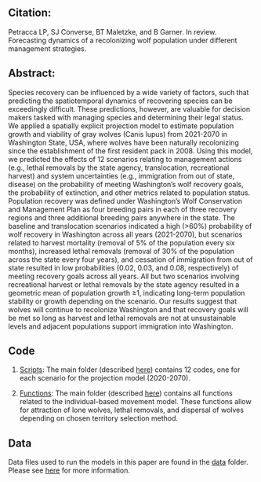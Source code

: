 ## Citation:
Petracca LP, SJ Converse, BT Maletzke, and B Garner. In review. Forecasting dynamics of a recolonizing wolf population under different management strategies.

## Abstract:
Species recovery can be influenced by a wide variety of factors, such that predicting the spatiotemporal dynamics of recovering species can be exceedingly difficult. These predictions, however, are valuable for decision makers tasked with managing species and determining their legal status. We applied a spatially explicit projection model to estimate population growth and viability of gray wolves (Canis lupus) from 2021-2070 in Washington State, USA, where wolves have been naturally recolonizing since the establishment of the first resident pack in 2008. Using this model, we predicted the effects of 12 scenarios relating to management actions (e.g., lethal removals by the state agency, translocation, recreational harvest) and system uncertainties (e.g., immigration from out of state, disease) on the probability of meeting Washington’s wolf recovery goals, the probability of extinction, and other metrics related to population status. Population recovery was defined under Washington’s Wolf Conservation and Management Plan as four breeding pairs in each of three recovery regions and three additional breeding pairs anywhere in the state. The baseline and translocation scenarios indicated a high (>60%) probability of wolf recovery in Washington across all years (2021-2070), but scenarios related to harvest mortality (removal of 5% of the population every six months), increased lethal removals (removal of 30% of the population across the state every four years), and cessation of immigration from out of state resulted in low probabilities (0.02, 0.03, and 0.08, respectively) of meeting recovery goals across all years. All but two scenarios involving recreational harvest or lethal removals by the state agency resulted in a geometric mean of population growth  ≥1, indicating long-term population stability or growth depending on the scenario. Our results suggest that wolves will continue to recolonize Washington and that recovery goals will be met so long as harvest and lethal removals are not at unsustainable levels and adjacent populations support immigration into Washington.

## Code 
1) [Scripts](./scripts/): The main folder (described [here](./scripts/a_DESCRIPTION.txt)) contains 12 codes, one for each scenario for the projection model (2020-2070).

2) [Functions](./functions/): The main folder (described [here](./functions/a_DESCRIPTION.txt)) contains all functions related to the individual-based movement model. These functions allow for attraction of lone wolves, lethal removals, and dispersal of wolves depending on chosen territory selection method. 

## Data
Data files used to run the models in this paper are found in the [data](./data) folder. Please see [here](./data/a_DESCRIPTION.txt) for more information.